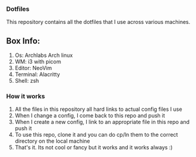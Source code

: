 ### Dotfiles
This repository contains all the dotfiles that I use across various machines.

## Box Info:
1. Os: Archlabs Arch linux
2. WM: i3 with picom
3. Editor: NeoVim
4. Terminal: Alacritty
5. Shell: zsh

### How it works
1. All the files in this repository all hard links to actual config files I use
2. When I change a config, I come back to this repo and push it
3. When I create a new config, I link to an appropriate file in this repo and push it
4. To use this repo, clone it and you can do cp/ln them to the correct directory on the local machine
5. That's it. Its not cool or fancy but it works and it works always :)
